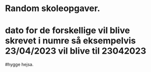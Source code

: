 # Random skoleopgaver.
# dato for de forskellige vil blive skrevet i numre så eksempelvis 23/04/2023 vil blive til 23042023
#hygge hejsa.
